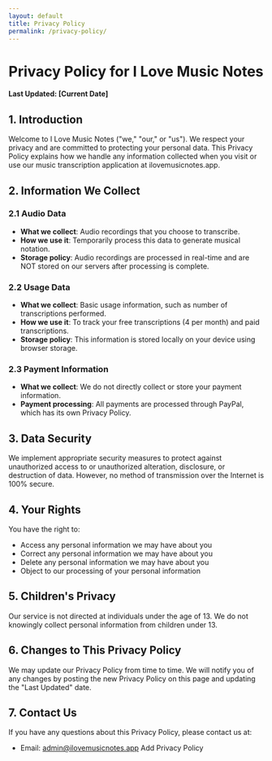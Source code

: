 ```yaml
---
layout: default
title: Privacy Policy
permalink: /privacy-policy/
---
```

# Privacy Policy for I Love Music Notes

**Last Updated: [Current Date]**

## 1. Introduction

Welcome to I Love Music Notes ("we," "our," or "us"). We respect your privacy and are committed to protecting your personal data. This Privacy Policy explains how we handle any information collected when you visit or use our music transcription application at ilovemusicnotes.app.

## 2. Information We Collect

### 2.1 Audio Data
- **What we collect**: Audio recordings that you choose to transcribe.
- **How we use it**: Temporarily process this data to generate musical notation.
- **Storage policy**: Audio recordings are processed in real-time and are NOT stored on our servers after processing is complete.

### 2.2 Usage Data
- **What we collect**: Basic usage information, such as number of transcriptions performed.
- **How we use it**: To track your free transcriptions (4 per month) and paid transcriptions.
- **Storage policy**: This information is stored locally on your device using browser storage.

### 2.3 Payment Information
- **What we collect**: We do not directly collect or store your payment information.
- **Payment processing**: All payments are processed through PayPal, which has its own Privacy Policy.

## 3. Data Security

We implement appropriate security measures to protect against unauthorized access to or unauthorized alteration, disclosure, or destruction of data. However, no method of transmission over the Internet is 100% secure.

## 4. Your Rights

You have the right to:
- Access any personal information we may have about you
- Correct any personal information we may have about you
- Delete any personal information we may have about you
- Object to our processing of your personal information

## 5. Children's Privacy

Our service is not directed at individuals under the age of 13. We do not knowingly collect personal information from children under 13.

## 6. Changes to This Privacy Policy

We may update our Privacy Policy from time to time. We will notify you of any changes by posting the new Privacy Policy on this page and updating the "Last Updated" date.

## 7. Contact Us

If you have any questions about this Privacy Policy, please contact us at:
- Email: admin@ilovemusicnotes.app
Add Privacy Policy

